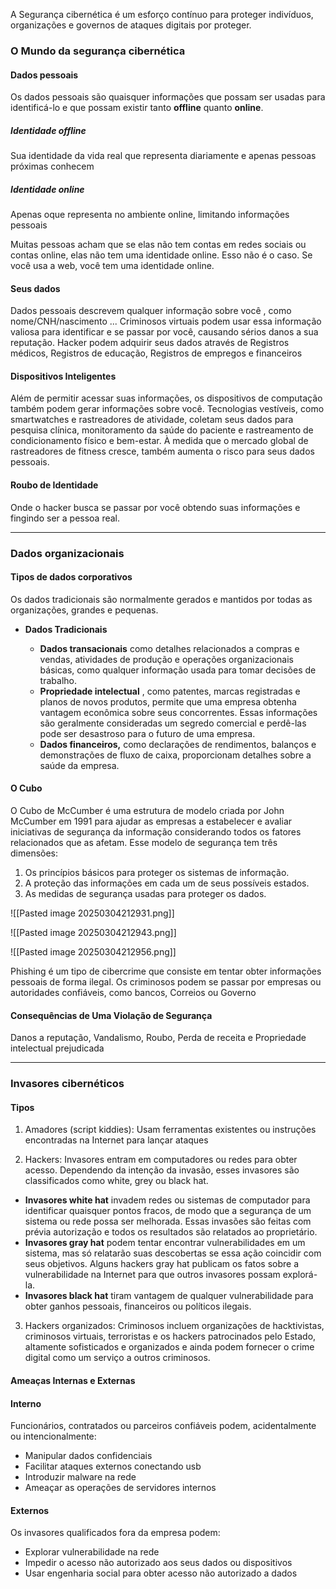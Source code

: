 A Segurança cibernética é um esforço contínuo para proteger indivíduos, organizações e governos de ataques digitais por proteger.

### O Mundo da segurança cibernética
#### Dados pessoais
Os dados pessoais são quaisquer informações que possam ser usadas para identificá-lo e que possam existir tanto **offline** quanto **online**.
##### Identidade offline
Sua identidade da vida real que representa diariamente e apenas pessoas próximas conhecem
##### Identidade online
Apenas oque representa no ambiente online, limitando informações pessoais

Muitas pessoas acham que se elas não tem contas em redes sociais ou contas online, elas não tem uma identidade online. Esso não é o caso. Se você usa a web, você tem uma identidade online.

#### Seus dados
Dados pessoais descrevem qualquer informação sobre você , como nome/CNH/nascimento ...
Criminosos virtuais podem usar essa informação valiosa para identificar e se passar por você, causando sérios danos a sua reputação.
Hacker podem adquirir seus dados através de Registros médicos, Registros de educação, Registros de empregos e financeiros

#### Dispositivos Inteligentes
Além de permitir acessar suas informações, os dispositivos de computação também podem gerar informações sobre você.
Tecnologias vestíveis, como smartwatches e rastreadores de atividade, coletam seus dados para pesquisa clínica, monitoramento da saúde do paciente e rastreamento de condicionamento físico e bem-estar. À medida que o mercado global de rastreadores de fitness cresce, também aumenta o risco para seus dados pessoais.

#### Roubo de Identidade
Onde o hacker busca se passar por você obtendo suas informações e fingindo ser a pessoa real.

___

### Dados organizacionais

#### Tipos de dados corporativos
Os dados tradicionais são normalmente gerados e mantidos por todas as organizações, grandes e pequenas.

- **Dados Tradicionais**
    
    - **Dados transacionais** como detalhes relacionados a compras e vendas, atividades de produção e operações organizacionais básicas, como qualquer informação usada para tomar decisões de trabalho.
    - **Propriedade intelectual** , como patentes, marcas registradas e planos de novos produtos, permite que uma empresa obtenha vantagem econômica sobre seus concorrentes. Essas informações são geralmente consideradas um segredo comercial e perdê-las pode ser desastroso para o futuro de uma empresa.
    - **Dados financeiros,** como declarações de rendimentos, balanços e demonstrações de fluxo de caixa, proporcionam detalhes sobre a saúde da empresa.

#### O Cubo

O Cubo de McCumber é uma estrutura de modelo criada por John McCumber em 1991 para ajudar as empresas a estabelecer e avaliar iniciativas de segurança da informação considerando todos os fatores relacionados que as afetam. Esse modelo de segurança tem três dimensões:

1. Os princípios básicos para proteger os sistemas de informação.
2. A proteção das informações em cada um de seus possíveis estados.
3. As medidas de segurança usadas para proteger os dados.


![[Pasted image 20250304212931.png]]

![[Pasted image 20250304212943.png]]

![[Pasted image 20250304212956.png]]

Phishing é um tipo de cibercrime que consiste em tentar obter informações pessoais de forma ilegal. Os criminosos podem se passar por empresas ou autoridades confiáveis, como bancos, Correios ou Governo

#### Consequências de Uma Violação de Segurança
Danos a reputação, Vandalismo, Roubo, Perda de receita e Propriedade intelectual prejudicada

---

### Invasores cibernéticos

#### Tipos 
1. Amadores (script kiddies): Usam ferramentas existentes ou instruções encontradas na Internet para lançar ataques

2. Hackers: Invasores entram em computadores ou redes para obter acesso. Dependendo da intenção da invasão, esses invasores são classificados como white, grey ou black hat. 
- **Invasores white hat** invadem redes ou sistemas de computador para identificar quaisquer pontos fracos, de modo que a segurança de um sistema ou rede possa ser melhorada. Essas invasões são feitas com prévia autorização e todos os resultados são relatados ao proprietário.
- **Invasores gray hat** podem tentar encontrar vulnerabilidades em um sistema, mas só relatarão suas descobertas se essa ação coincidir com seus objetivos. Alguns hackers gray hat publicam os fatos sobre a vulnerabilidade na Internet para que outros invasores possam explorá-la.
- **Invasores black hat** tiram vantagem de qualquer vulnerabilidade para obter ganhos pessoais, financeiros ou políticos ilegais.

3. Hackers organizados: Criminosos incluem organizações de hacktivistas, criminosos virtuais, terroristas e os hackers patrocinados pelo Estado, altamente sofisticados e organizados e ainda podem fornecer o crime digital como um serviço a outros criminosos.

#### Ameaças Internas e Externas
#### Interno 
Funcionários, contratados ou parceiros confiáveis podem, acidentalmente ou intencionalmente:
- Manipular dados confidenciais
- Facilitar ataques externos conectando usb
- Introduzir malware na rede
- Ameaçar as operações de servidores internos

#### Externos
Os invasores qualificados fora da empresa podem:
- Explorar vulnerabilidade na rede 
- Impedir o acesso não autorizado aos seus dados ou dispositivos
- Usar engenharia social para obter acesso não autorizado a dados